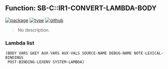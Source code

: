 ## Function: SB-C::IR1-CONVERT-LAMBDA-BODY
[![package](https://img.shields.io/badge/Package-SB--C-5f9ea0.svg?style=social&colorA=999999)](../) [![type](https://img.shields.io/badge/Type-Function-5f9ea0.svg?style=social&colorA=999999)](../#function) [![github](https://img.shields.io/badge/GitHub-View_the_source-5f9ea0.svg?style=social&colorA=999999&logo=github)](https://github.com/sbcl/sbcl/blob/master/src/compiler/ir1tran-lambda.lisp/) 

> No description.

### Lambda list
```
(BODY VARS &KEY AUX-VARS AUX-VALS SOURCE-NAME DEBUG-NAME NOTE-LEXICAL-BINDINGS
 POST-BINDING-LEXENV SYSTEM-LAMBDA)
```
